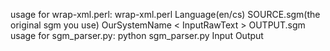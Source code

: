 usage for wrap-xml.perl:
    wrap-xml.perl Language(en/cs) SOURCE.sgm(the original sgm you use) OurSystemName < InputRawText > OUTPUT.sgm
usage for sgm_parser.py:
    python sgm_parser.py Input Output
